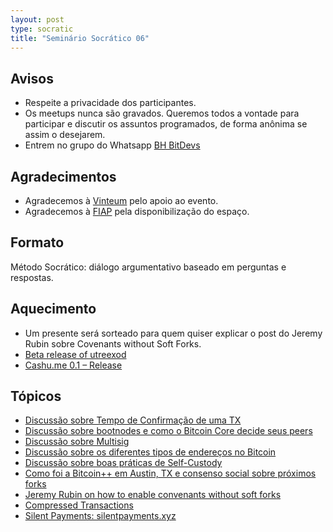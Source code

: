 ```yaml
---
layout: post
type: socratic
title: "Seminário Socrático 06"
---
```

## Avisos
- Respeite a privacidade dos participantes.
- Os meetups nunca são gravados. Queremos todos a vontade para participar e discutir os assuntos programados, de forma anônima se assim o desejarem.
- Entrem no grupo do Whatsapp [BH BitDevs](https://chat.whatsapp.com/EXLJjo3QURxBcj8bqxLc81) 

## Agradecimentos

- Agradecemos à [Vinteum](https://vinteum.org/) pelo apoio ao evento.
- Agradecemos à [FIAP](https://www.fiap.com.br/) pela disponibilização do espaço.

## Formato

Método Socrático: diálogo argumentativo baseado em perguntas e respostas.

## Aquecimento
* Um presente será sorteado para quem quiser explicar o post do Jeremy Rubin sobre Covenants without Soft Forks.
* [Beta release of utreexod](https://mailing-list.bitcoindevs.xyz/bitcoindev/d5f47120-3397-4f56-93ca-dd310d845f3cn@googlegroups.com/T/#u)
* [Cashu.me 0.1 – Release](https://primal.net/e/note150ywd3rmpw086uwus22kyf45gvqk78r6dl8qm4rv65jem49hglts3um34a)

## Tópicos

* [Discussão sobre Tempo de Confirmação de uma TX](https://github.com/plebemineira/bhbitdevs.org/issues/5#issuecomment-2123265462)
* [Discussão sobre bootnodes e como o Bitcoin Core decide seus peers](https://github.com/plebemineira/bhbitdevs.org/issues/5#issuecomment-2129542542)
* [Discussão sobre Multisig](https://github.com/plebemineira/bhbitdevs.org/issues/5#issuecomment-2131383293)
* [Discussão sobre os diferentes tipos de endereços no Bitcoin](https://github.com/plebemineira/bhbitdevs.org/issues/5#issuecomment-2133881079)
* [Discussão sobre boas práticas de Self-Custody](https://github.com/plebemineira/bhbitdevs.org/issues/5#issuecomment-2133885595)
* [Como foi a Bitcoin++ em Austin, TX e consenso social sobre próximos forks](https://github.com/plebemineira/bhbitdevs.org/issues/5#issuecomment-2135502681)
* [Jeremy Rubin on how to enable convenants without soft forks](https://x.com/JeremyRubin/status/1795430822180176245)
* [Compressed Transactions](https://github.com/bitcoin/bips/blob/master/bip-0337.mediawiki)
* [Silent Payments: silentpayments.xyz](https://github.com/bitcoin/bips/blob/master/bip-0352.mediawiki)
